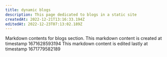 ```yaml
---
title: dynamic blogs
description: This page dedicated to blogs in a static site
createdAt: 2022-12-21T13:16:33.194Z
editedAt: 2022-12-23T07:13:02.189Z
---
```


Markdown contents for blogs section.
This markdown content is created at timestamp 1671628593194
This markdown content is edited lastly at timestamp 1671779582189
